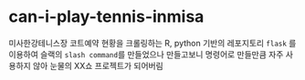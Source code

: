 # can-i-play-tennis-inmisa
미사한강테니스장 코트예약 현황을 크롤링하는 R, python 기반의 레포지토리
`flask` 를 이용하여 슬랙의 `slash command`를 만들었으나 만들고보니 명령어로 만들만큼 자주 사용하지 않아
눈물의 XX쇼 프로젝트가 되어버림
